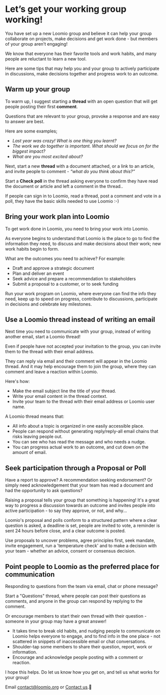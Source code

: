 # Let’s get your working group working!

You have set up a new Loomio group and believe it can help your group collaborate on projects, make decisions and get work done - but members of your group aren’t engaging!

We know that everyone has their favorite tools and work habits, and many people are reluctant to learn a new tool.

Here are some tips that may help you and your group to actively participate in discussions,  make decisions together and progress work to an outcome.

## Warm up your group
To warm up, I suggest starting a **thread** with an open question that will get people posting their first **comment**. 

Questions that are relevant to your group, provoke a response and are easy to answer are best.

Here are some examples;
- *Last year was crazy!  What is one thing you learnt?*
- *The work we do together is important. What should we focus on for the biggest impact?*
- *What are you most excited about?*

Next, start a new **thread** with a document attached, or a link to an article, and invite people to comment - *“what do you think about this?”*

Start a **Check poll** in the thread asking everyone to confirm they have read the document or article and left a comment in the thread..

If people can sign in to Loomio, read a thread, post a comment and vote in a poll, they have the basic skills needed to use Loomio :-)


## Bring your work plan into Loomio

To get work done in Loomio, you need to bring your work into Loomio.

As everyone begins to understand that Loomio is the place to go to find the information they need, to discuss and make decisions about their work; new work habits begin to form.

What are the outcomes you need to achieve? For example:
- Draft and approve a strategic document
- Plan and deliver an event
- Seek advice and prepare a recommendation to stakeholders
- Submit a proposal to a customer, or to seek funding

Run your work program on Loomio, where everyone can find the info they need, keep up to speed on progress, contribute to discussions, participate in decisions and celebrate key milestones.

## Use a Loomio thread instead of writing an email

Next time you need to communicate with your group, instead of writing another email, start a Loomio thread!

Even if people have not accepted your invitation to the group, you can invite them to the thread with their email address. 

They can reply via email and their comment will appear in the Loomio thread.  And it may help encourage them to join the group, where they can comment and leave a reaction within Loomio. 

Here's how:
- Make the email subject line the title of your thread.
- Write your email content in the thread context.
- Invite your team to the thread with their email address or Loomio user name.

A Loomio thread means that:
- All info about a topic is organized in one easily accessible place.
- People can respond without generating reply/reply-all email chains that risks leaving people out.
- You can see who has read the message and who needs a nudge.
- You can progress actual work to an outcome, and cut down on the amount of email.

## Seek participation through a Proposal or Poll 

Have a report to approve? A recommendation seeking endorsement? Or simply need acknowledgement that your team has read a document and had the opportunity to ask questions?

Raising a proposal tells your group that something is happening! It's a great way to progress a discussion towards an outcome and invites people into active participation - to say they approve, or not, and why...

Loomio's proposal and polls conform to a structured pattern where a clear question is asked, a deadline is set, people are invited to vote, a reminder is sent 24 hours before close, and a clear outcome is posted.

Use proposals to uncover problems, agree principles first, seek mandate, invite engagement, run a 'temperature check' and to make a decision with your team - whether an advice, consent or consensus decision.

## Point people to Loomio as the preferred place for communication

Responding to questions from the team via email, chat or phone message? 

Start a "Questions" thread, where people can post their questions as comments, and anyone in the group can respond by replying to the comment.  

Or encourage members to start their own thread with their question - someone in your group may have a great answer!

- It takes time to break old habits, and nudging people to communicate on Loomio helps everyone to engage, and to find info in the one place - not scattered in snippets of inaccessible email or chat conversations.
- Shoulder-tap some members to share their question, report, work or information.
- Encourage and acknowledge people posting with a comment or reaction.

I hope this helps.  Do let us know how you get on, and tell us what works for your group! 

Email contact@loomio.org or [Contact us](https://www.loomio.com/contact).🙂
